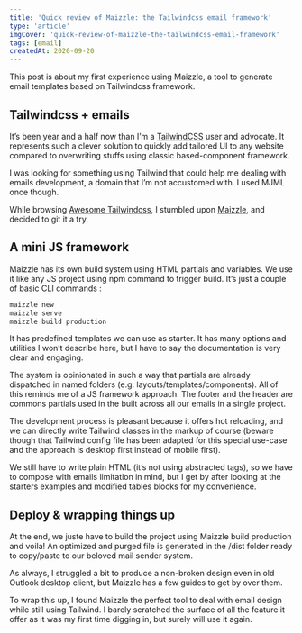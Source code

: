 ```yaml
---
title: 'Quick review of Maizzle: the Tailwindcss email framework'
type: 'article'
imgCover: 'quick-review-of-maizzle-the-tailwindcss-email-framework'
tags: [email]
createdAt: 2020-09-20
---
```


This post is about my first experience using Maizzle, a tool to generate email templates based on Tailwindcss framework.
<!--more-->

## Tailwindcss + emails

It’s been year and a half now than I’m a [TailwindCSS](https://tailwindcss.com/) user and advocate. It represents such a clever solution to quickly add tailored UI to any website compared to overwriting stuffs using classic based-component framework.

I was looking for something using Tailwind that could help me dealing with emails development, a domain that I’m not accustomed with. I used MJML once though.

While browsing [Awesome Tailwindcss](https://github.com/aniftyco/awesome-tailwindcss), I stumbled upon [Maizzle](https://maizzle.com/), and decided to git it a try.

## A mini JS framework

Maizzle has its own build system using HTML partials and variables. We use it like any JS project using npm command to trigger build. It’s just a couple of basic CLI commands : 

```bash
maizzle new
maizzle serve
maizzle build production
```

It has predefined templates we can use as starter. It has many options and utilities I won’t describe here, but I have to say the documentation is very clear and engaging.

The system is opinionated in such a way that partials are already dispatched in named folders (e.g: layouts/templates/components). All of this reminds me of a JS framework approach. The footer and the header are commons partials used in the built across all our emails in a single project. 

The development process is pleasant because it offers hot reloading, and we can directly write Tailwind classes in the markup of course (beware though that Tailwind config file has been adapted for this special use-case and the approach is desktop first instead of mobile first).

We still have to write plain HTML (it’s not using abstracted tags), so we have to compose with emails limitation in mind, but I get by after looking at the starters examples and modified tables blocks for my convenience.

## Deploy & wrapping things up

At the end, we juste have to build the project using Maizzle build production and voila! An optimized and purged file is generated in the /dist folder ready to copy/paste to our beloved mail sender system.

As always, I struggled a bit to produce a non-broken design even in old Outlook desktop client, but Maizzle has a few guides to get by over them.

To wrap this up, I found Maizzle the perfect tool to deal with email design while still using Tailwind. I barely scratched the surface of all the feature it offer as it was my first time digging in, but surely will use it again. 
